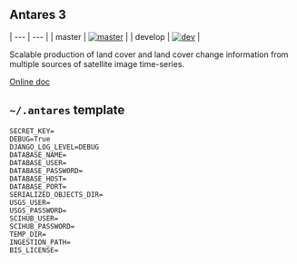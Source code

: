 ## Antares 3

| --- | --- |
| master  | [![master](https://travis-ci.org/CONABIO/antares3.png?branch=master)](https://travis-ci.org/CONABIO/antares3) | 
| develop | [![dev](https://travis-ci.org/CONABIO/antares3.png?branch=develop)](https://travis-ci.org/CONABIO/antares3) | 


Scalable production of land cover and land cover change information from multiple sources of satellite image time-series.

[Online doc](https://conabio.github.io/antares3/)


## `~/.antares` template

```
SECRET_KEY=
DEBUG=True
DJANGO_LOG_LEVEL=DEBUG
DATABASE_NAME=
DATABASE_USER=
DATABASE_PASSWORD=
DATABASE_HOST=
DATABASE_PORT=
SERIALIZED_OBJECTS_DIR=
USGS_USER=
USGS_PASSWORD=
SCIHUB_USER=
SCIHUB_PASSWORD=
TEMP_DIR=
INGESTION_PATH=
BIS_LICENSE=
```

